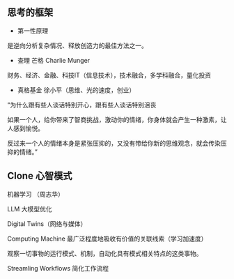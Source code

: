 ## 思考的框架

- 第一性原理

是逆向分析复杂情况、释放创造力的最佳方法之一。

- 查理 芒格 Charlie Munger

财务、经济、金融、科技IT（信息技术），技术融合，多学科融合，量化投资

- 真格基金 徐小平（思维、光的速度，创业）

“为什么跟有些人谈话特别开心，跟有些人谈话特别沮丧

如果一个人，给你带来了智商挑战，激动你的情绪，你身体就会产生一种激素，让人感到愉悦。

反过来一个人的情绪本身是紧张压抑的，又没有带给你新的思维观念，就会传染压抑的情绪。”

## Clone 心智模式

机器学习 （周志华）

LLM 大模型优化

Digital Twins（网络与媒体）

Computing Machine 最广泛程度地吸收有价值的关联线索（学习加速度）

观察一切事物的运行模式、机制，自动化具有模式相关特点的这类事物。

Streamling Workflows 简化工作流程





